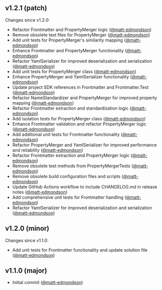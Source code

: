 ## v1.2.1 (patch)

Changes since v1.2.0:

- Refactor Frontmatter and PropertyMerger logic ([@matt-edmondson](https://github.com/matt-edmondson))
- Remove obsolete test files for PropertyMerger ([@matt-edmondson](https://github.com/matt-edmondson))
- Add unit tests for PropertyMerger's similarity mapping ([@matt-edmondson](https://github.com/matt-edmondson))
- Enhance Frontmatter and PropertyMerger functionality ([@matt-edmondson](https://github.com/matt-edmondson))
- Refactor YamlSerializer for improved deserialization and serialization ([@matt-edmondson](https://github.com/matt-edmondson))
- Add unit tests for PropertyMerger class ([@matt-edmondson](https://github.com/matt-edmondson))
- Enhance PropertyMerger and YamlSerializer functionality ([@matt-edmondson](https://github.com/matt-edmondson))
- Update project SDK references in Frontmatter and Frontmatter.Test ([@matt-edmondson](https://github.com/matt-edmondson))
- Refactor NameStandardizer and PropertyMerger for improved property mapping ([@matt-edmondson](https://github.com/matt-edmondson))
- Refactor Frontmatter extraction and standardization logic ([@matt-edmondson](https://github.com/matt-edmondson))
- Add isolation tests for PropertyMerger class ([@matt-edmondson](https://github.com/matt-edmondson))
- Enhance Frontmatter validation and refactor PropertyMerger logic ([@matt-edmondson](https://github.com/matt-edmondson))
- Add additional unit tests for Frontmatter functionality ([@matt-edmondson](https://github.com/matt-edmondson))
- Refactor PropertyMerger and YamlSerializer for improved performance and reliability ([@matt-edmondson](https://github.com/matt-edmondson))
- Refactor Frontmatter extraction and PropertyMerger logic ([@matt-edmondson](https://github.com/matt-edmondson))
- Remove obsolete test methods from PropertyMergerTests ([@matt-edmondson](https://github.com/matt-edmondson))
- Remove obsolete build configuration files and scripts ([@matt-edmondson](https://github.com/matt-edmondson))
- Update GitHub Actions workflow to include CHANGELOG.md in release notes ([@matt-edmondson](https://github.com/matt-edmondson))
- Add comprehensive unit tests for Frontmatter handling ([@matt-edmondson](https://github.com/matt-edmondson))
- Refactor YamlSerializer for improved deserialization and serialization ([@matt-edmondson](https://github.com/matt-edmondson))
## v1.2.0 (minor)

Changes since v1.1.0:

- Add unit tests for Frontmatter functionality and update solution file ([@matt-edmondson](https://github.com/matt-edmondson))
## v1.1.0 (major)

- Initial commit ([@matt-edmondson](https://github.com/matt-edmondson))
